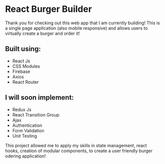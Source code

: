 # React Burger Builder
Thank you for checking out this web app that I am currently building! This is a single page application (also mobile responsive) and allows users to virtually create a burger and order it!

## Built using:
- React Js
- CSS Modules
- Firebase
- Axios
- React Router

## I will soon implement:
- Redux Js
- React Transition Group
- Ajax
- Authentication
- Form Validation
- Unit Testing

This project allowed me to apply my skills in state management, react hooks, creation of modular components, to create a user friendly burger odering application!
